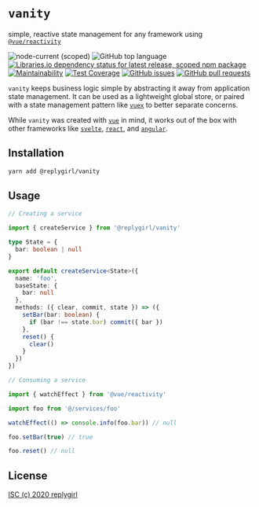 # `vanity`

simple, reactive state management for any framework using [`@vue/reactivity`](https://github.com/vuejs/vue-next/tree/master/packages/reactivity#readme)

![node-current (scoped)](https://img.shields.io/node/v/@replygirl/vanity) ![GitHub top language](https://img.shields.io/github/languages/top/replygirl/vanity) [![Libraries.io dependency status for latest release, scoped npm package](https://img.shields.io/librariesio/release/npm/@replygirl/vanity)](https://libraries.io/npm/@replygirl%2Fvanity) [![Maintainability](https://api.codeclimate.com/v1/badges/99686f343cfb8ec449c1/maintainability)](https://codeclimate.com/github/replygirl/vanity/maintainability) [![Test Coverage](https://api.codeclimate.com/v1/badges/99686f343cfb8ec449c1/test_coverage)](https://codeclimate.com/github/replygirl/vanity/test_coverage) [![GitHub issues](https://img.shields.io/github/issues/replygirl/vanity)](https://github.com/replygirl/vanity/issues) [![GitHub pull requests](https://img.shields.io/github/issues-pr/replygirl/vanity)](https://github.com/replygirl/vanity/pulls)

`vanity` keeps business logic simple by abstracting it away from application state management. It can be used as a lightweight global store, or paired with a state management pattern like [`vuex`](https://github.com/vuejs/vuex) to better separate concerns.

While `vanity` was created with [`vue`](https://github.com/vuejs/vue-next) in mind, it works out of the box with other frameworks like [`svelte`](https://github.com/sveltejs/svelte), [`react`](https://github.com/facebook/react), and [`angular`](https://github.com/angular/angular).

## Installation

```bash
yarn add @replygirl/vanity
```

## Usage

```ts
// Creating a service

import { createService } from '@replygirl/vanity'

type State = {
  bar: boolean | null
}

export default createService<State>({
  name: 'foo',
  baseState: {
    bar: null
  },
  methods: ({ clear, commit, state }) => ({
    setBar(bar: boolean) {
      if (bar !== state.bar) commit({ bar })
    },
    reset() {
      clear()
    }
  })
})
```

```ts
// Consuming a service

import { watchEffect } from '@vue/reactivity'

import foo from '@/services/foo'

watchEffect(() => console.info(foo.bar)) // null

foo.setBar(true) // true

foo.reset() // null
```

## License

[ISC (c) 2020 replygirl](https://github.com/replygirl/vanity/blob/main/LICENSE.md)
